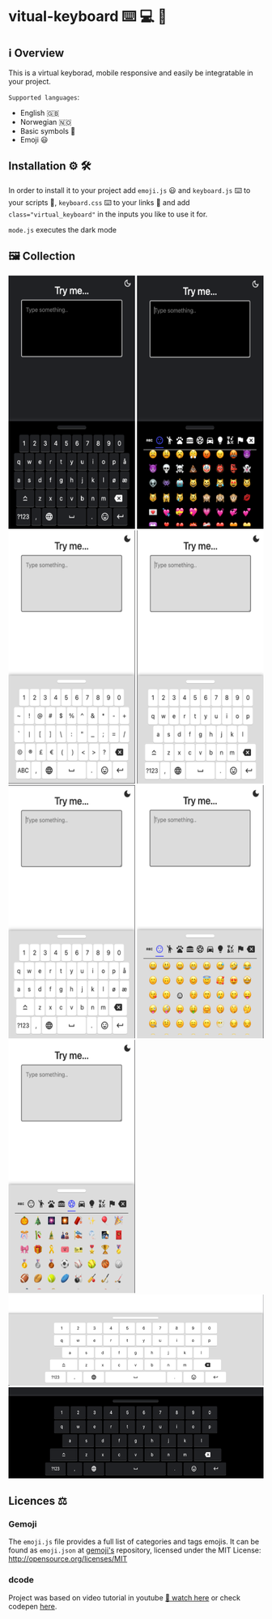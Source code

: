 # vitual-keyboard :keyboard: :computer: :iphone:

## :information_source: Overview

This is a virtual keyborad, mobile responsive and easily be integratable in your project. 

`Supported languages`:

* English :uk:
* Norwegian :norway:
* Basic symbols :symbols:
* Emoji :smiley:

## Installation :gear: :hammer_and_wrench:

In order to install it to your project add `emoji.js` :smiley: and `keyboard.js` :keyboard: to your scripts :scroll:, `keyboard.css` :keyboard: to your links :link: and add `class="virtual_keyboard"` in the inputs you like to use it for.

`mode.js` executes the dark mode

## :framed_picture: Collection

<img src="collection/mobile_dark_view_1.png" width="250" height="500"> <img src="collection/mobile_dark_view_2.png" width="250" height="500"> <img src="collection/mobile_view_1.png" width="250" height="500"> <img src="collection/mobile_view_2.png" width="250" height="500"> <img src="collection/mobile_view_3.png" width="250" height="500"> <img src="collection/mobile_view_4.png" width="250" height="500"> <img src="collection/mobile_view_5.png" width="250" height="500"> <img src="collection/wide_view.png" width="600" height="180"> <img src="collection/wide_dark_view.png" width="600" height="180">

## Licences :balance_scale:

### Gemoji

The `emoji.js` file provides a full list of categories and tags emojis. It can be found as `emoji.json` at [gemoji's](https://github.com/github/gemoji) repository, licensed under the MIT License: <http://opensource.org/licenses/MIT>

### dcode

Project was based on video tutorial in youtube [:movie_camera: watch here](https://www.youtube.com/watch?v=N3cq0BHDMOY) or check codepen [here](https://codepen.io/dcode-software/pen/KYYKxP).
